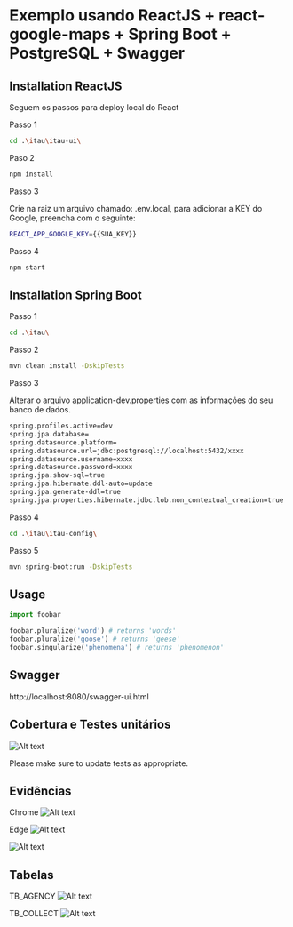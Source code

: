 # Exemplo usando ReactJS + react-google-maps + Spring Boot + PostgreSQL + Swagger



## Installation ReactJS

Seguem os passos para deploy local do React

Passo 1
```bash
cd .\itau\itau-ui\
```

Paso 2
```bash
npm install
```

Passo 3

Crie na raiz um arquivo chamado: .env.local, para adicionar a KEY do Google, preencha com o seguinte:
```bash
REACT_APP_GOOGLE_KEY={{SUA_KEY}}
```

Passo 4
```bash
npm start
```

## Installation Spring Boot

Passo 1
```bash
cd .\itau\
```

Passo 2
```bash
mvn clean install -DskipTests
```

Passo 3

Alterar o arquivo application-dev.properties com as informações do seu banco de dados.
```bash
spring.profiles.active=dev
spring.jpa.database=
spring.datasource.platform=
spring.datasource.url=jdbc:postgresql://localhost:5432/xxxx
spring.datasource.username=xxxx
spring.datasource.password=xxxx
spring.jpa.show-sql=true
spring.jpa.hibernate.ddl-auto=update
spring.jpa.generate-ddl=true
spring.jpa.properties.hibernate.jdbc.lob.non_contextual_creation=true

```

Passo 4
```bash
cd .\itau\itau-config\
```

Passo 5
```bash
mvn spring-boot:run -DskipTests
```

## Usage

```python
import foobar

foobar.pluralize('word') # returns 'words'
foobar.pluralize('goose') # returns 'geese'
foobar.singularize('phenomena') # returns 'phenomenon'
```
## Swagger

http://localhost:8080/swagger-ui.html


## Cobertura e Testes unitários

![Alt text](https://github.com/ribasbarros/itau/blob/master/itau-doc/coverage_junit.png?raw=true "Cobertura de testes e Testes unitários")

Please make sure to update tests as appropriate.

## Evidências
Chrome
![Alt text](https://github.com/ribasbarros/itau/blob/master/itau-doc/browser_chrome.png?raw=true "Browser Chrome")

Edge
![Alt text](https://github.com/ribasbarros/itau/blob/master/itau-doc/browser_edge.png?raw=true "Browser Edge")

![Alt text](https://github.com/ribasbarros/itau/blob/master/itau-doc/browser_chrome_android.jpg?raw=true "Browser Chrome Android")

## Tabelas
TB_AGENCY
![Alt text](https://github.com/ribasbarros/itau/blob/master/itau-doc/tb_agency.png?raw=true "Browser Chrome")

TB_COLLECT
![Alt text](https://github.com/ribasbarros/itau/blob/master/itau-doc/tb_collect.png?raw=true "Browser Chrome")
